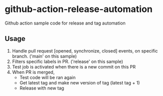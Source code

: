 # github-action-release-automation
Github action sample code for release and tag automation

## Usage
1. Handle pull request [opened, synchronize, closed] events, on specific branch.  ('main' on this sample)  
2. Filters specific labels in PR.  ('release' on this sample)
3. Test job is activated when there is a new commit on this PR
4. When PR is merged,    
   - Test code will be ran again     
   - Get latest tag and make new version of tag (latest tag + 1)     
   - Release with new tag   

